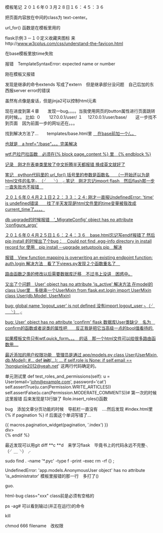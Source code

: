 模板笔记
２０１６年０３月２８日１６：４５：３６


把页面内容放在中间的class为     text-center。

url_for() 函数是在模板里用的

flask示例３－１０定义收藏夹图标
来http://www.w3cplus.com/css/understand-the-favicon.html

在base模板里放time失败

报错　TemplateSyntaxError: expected name or number

刚在模板又报错

发现是继承的命令extends 写成了extern　但是继承部分没问题　自己后加的东西报server error的错误

虽然有点像是废话，但是jinja2可以控制html元素

现在进度到第４章　　发现一bug。。。。当我使用网页的button属性进行页面跳转的时候。。
比如:
    ０　　127.0.0.1/user/
    １  　127.0.0.1/user/base/　　这一步找不到页面　因为前面一步的网址还在。。。
    
找到解决方法了...　　templates/base.html里 <a href="base">　在base前加一个/。。

也就是　a href="/base"。。。完美解决

wtf.巴拉巴拉函数　必须在{% block page_content %} 里　{% endblock %}

记录　刚才在表单类里放了中文折腾半天都报错 换成英文就好了

笔记　python代码里的 url_for() 括号里的参数是函数名　　（一开始还以为是html文件的名字╮（╯＿╰）╭
笔记　刚才忘记import flash　然后flash那一步一直失败也不报错　

２０１６年０４月２１日２２：３３：２４:
刚才一直报UndefinedError: 'time' is undefined错误　　找了半天发现是html文件里的time变量被我改成current_time了。。。。


db upgrade的时候报错　'_MigrateConfig' object has no attribute 'configure_args'

２０１６年０４月２５日１６：２４：３６　base.html忘记写endif报错了
然后pip install 的时候出了个bug：　Could not find .egg-info directory in install record for
使用　pip install --upgrade setuptools pip　解决

报错　View function mapping is overwriting an existing endpoint function: auth.login
解决方法　看了下views.py发现２个函数重名了　

路由函数之类的修改以后需要数据库迁移　不过书上没讲　困惑中。

又出了个问题　User' object has no attribute 'is_active'
解决方法 在model的class User里　多继承一个UserMixin
from flask.ext.login import UserMixin
class User(db.Model, UserMixin)

bug: global name 'logout_user' is not defined
没有import logout_user ╮（╯＿╰）╭

bug: User' object has no attribute 'confirm' flask
数据库User类缺少　名为　confirm的函数或者说类的属性吧　　反正我是把它当高级一点的bool值看待的.


如果模板文件只有wtf.quick_form。。。　的话　那一个html文件可以给很多路由函数用....


最近添加的用户权限功能　管理员是通过 
app/models.py
class User(UserMixin, db.Model):
#...
    def __init__(...):
    ...
    if self.role is None: 
            if self.email == 'hongjunjie2012@yeah.net' 这两行代码确定的。


单元测试里
def test_roles_and_permissions(self):
    u = User(email='john@example.com', password='cat')
    self.assertTrue(u.can(Permission.WRITE_ARTICLES))
    self.assertFalse(u.can(Permission.MODERATE_COMMENTS))# 第一次的时候这里报错  后来发现是13行缺了 Role.insert_roles()函数


bug　添加文章分页功能的时候　导航栏一直没有　....然后发现
#index.html里
{% if pagination %} if 后面这个单词写错了...
    <div class="pagination">
      {{ macros.pagination_widget(pagination, '.index') }}
    </div>div>       
{% endif %}  




最近发现可以用git diff **c **d　来学习flask　毕竟书上的代码永远不完整╮（╯＿╰）╭

sudo find . -name '*.pyc' -type f -print -exec rm -rf {} \; 


UndefinedError: 'app.models.AnonymousUser object' has no attribute 'is_administrator'
模板里报错的那一行　多打了()


guo.

html-bug class="xxx" class前是必须有空格的

ps -ag# 可以看到输过(并正在运行)的命令

kill 

chmod 666 filename　改权限
